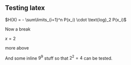 ## Testing latex

$H(X) = - \sum\limits_{i=1}^n P(x_i) \cdot \text{log}_2 P(x_i)$

Now a break

$x=2$

more above

And some inline $9^9$ stuff so that $2^2 = 4$ can be tested.
